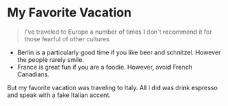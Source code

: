 My Favorite Vacation
====================

> I've traveled to Europe a number of times
> I don't recommend it for those fearful of other cultures

* Berlin is a particularly good time if you like beer and schnitzel.
  However the people rarely smile.
* France is great fun if you are a foodie.
  However, avoid French Canadians.

But my favorite vacation was traveling to Italy.  All I did was drink espresso and speak with a fake Italian accent.
